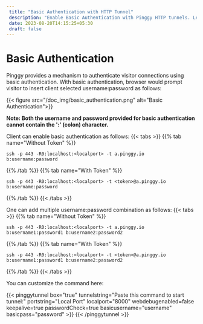 ```yaml
---
 title: "Basic Authentication with HTTP Tunnel" 
 description: "Enable Basic Authentication with Pinggy HTTP tunnels. Learn how to configure and start tunnels with username and password for added security."
 date: 2023-08-20T14:15:25+05:30 
 draft: false 
---
```


# Basic Authentication

Pinggy provides a mechanism to authenticate visitor connections using basic
authentication. With basic authentication, browser would prompt visitor to insert client selected username:password as follows:

{{< figure src="/doc_img/basic_authentication.png" alt="Basic Authentication">}}

**Note: Both the username and password provided for basic authentication cannot contain the ':' (colon) character.**

Client can enable basic authentication as follows:
{{< tabs >}}
{{% tab name="Without Token" %}}

```
ssh -p 443 -R0:localhost:<localport> -t a.pinggy.io b:username:password
```

{{% /tab %}}
{{% tab name="With Token" %}}

```
ssh -p 443 -R0:localhost:<localport> -t <token>@a.pinggy.io b:username:password
```

{{% /tab %}}
{{< /tabs >}}

One can add multiple username:password combination as follows:
{{< tabs >}}
{{% tab name="Without Token" %}}

```
ssh -p 443 -R0:localhost:<localport> -t a.pinggy.io b:username1:password1 b:username2:password2
```

{{% /tab %}}
{{% tab name="With Token" %}}

```
ssh -p 443 -R0:localhost:<localport> -t <token>@a.pinggy.io b:username1:password1 b:username2:password2
```

{{% /tab %}}
{{< /tabs >}}

You can customize the command here:

{{< pinggytunnel box="true" tunnelstring="Paste this command to start tunnel:" portstring="Local Port" localport="8000" webdebugenabled=false keepalive=true passwordCheck=true basicusername="username" basicpass="password" >}}
{{< /pinggytunnel >}}
